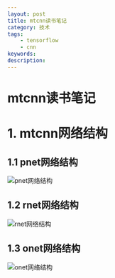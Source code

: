 ```yaml
---
layout: post
title: mtcnn读书笔记
category: 技术
tags: 
    - tensorflow
    - cnn
keywords: 
description: 
---
```


# mtcnn读书笔记

# 1. mtcnn网络结构
## 1.1 pnet网络结构
![pnet网络结构](../../../../public/img/mtcnn/pnet.png)

## 1.2 rnet网络结构
![rnet网络结构](../../../../public/img/mtcnn/rnet.png)

## 1.3 onet网络结构
![onet网络结构](../../../../public/img/mtcnn/onet.png)
